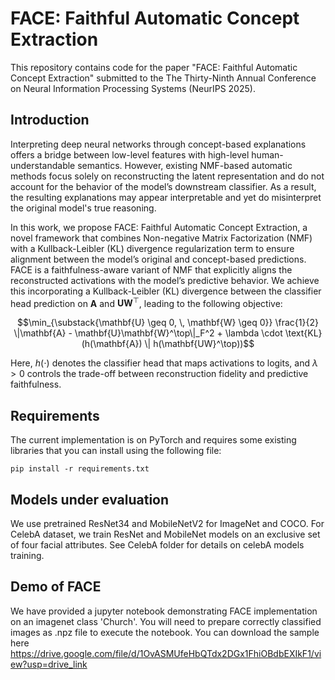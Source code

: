 # FACE: Faithful Automatic Concept Extraction

This repository contains code for the paper "FACE: Faithful Automatic Concept Extraction" submitted to the The Thirty-Ninth Annual Conference on Neural Information Processing Systems (NeurIPS 2025).

## Introduction 
Interpreting deep neural networks through concept-based explanations offers a bridge between low-level features with high-level human-understandable semantics. However, existing NMF-based automatic methods focus solely on reconstructing the latent representation and do not account for the behavior of the model’s downstream classifier. As a result, the resulting explanations may appear interpretable and yet do misinterpret the original model's true reasoning.

In this work, we propose FACE: Faithful Automatic Concept Extraction, a novel framework that combines Non-negative Matrix Factorization (NMF) with a Kullback-Leibler (KL) divergence regularization term to ensure alignment between the model’s original and concept-based predictions. FACE is a faithfulness-aware variant of NMF that explicitly aligns the reconstructed activations with the model’s predictive behavior. We achieve this incorporating a Kullback-Leibler (KL) divergence between the classifier head prediction on $\mathbf{A}$ and $\mathbf{UW}^\top$, leading to the following objective:

```math
\min_{\substack{\mathbf{U} \geq 0, \, \mathbf{W} \geq 0}} \frac{1}{2} \|\mathbf{A} - \mathbf{U}\mathbf{W}^\top\|_F^2 + \lambda \cdot \text{KL}(h(\mathbf{A}) \| h(\mathbf{UW}^\top))
```
Here, $h(\cdot)$ denotes the classifier head that maps activations to logits, and $\lambda > 0$ controls the trade-off between reconstruction fidelity and predictive faithfulness.

## Requirements
The current implementation is on PyTorch and requires some existing libraries that you can install using the following file:
```
pip install -r requirements.txt
```
## Models under evaluation 

We use pretrained ResNet34 and MobileNetV2 for ImageNet and COCO. For CelebA dataset, we train ResNet and MobileNet models on an exclusive set of four facial attributes. See CelebA folder for details on celebA models training.

## Demo of FACE
We have provided a jupyter notebook demonstrating FACE implementation on an imagenet class 'Church'. You will need to prepare correctly classified images as .npz file to execute the notebook. You can download the sample here https://drive.google.com/file/d/1OvASMUfeHbQTdx2DGx1FhiOBdbEXIkF1/view?usp=drive_link
